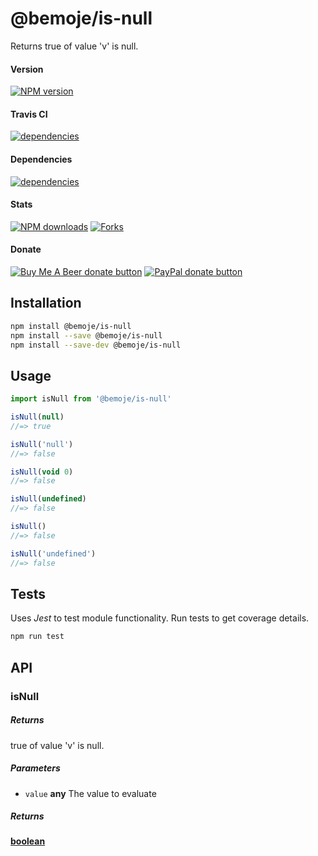 # @bemoje/is-null

Returns true of value 'v' is null.

#### Version

<span><a href="https://npmjs.org/@bemoje/is-null" title="View this project on NPM"><img src="https://img.shields.io/npm/v/@bemoje/is-null" alt="NPM version" /></a></span>

#### Travis CI

<span><a href="https://npmjs.org/@bemoje/is-null" title="View this project on NPM"><img src="https://travis-ci.org/bemoje/bemoje-is-null.svg?branch=master" alt="dependencies" /></a></span>

#### Dependencies

<span><a href="https://npmjs.org/@bemoje/is-null" title="View this project on NPM"><img src="https://david-dm.org/bemoje/bemoje-is-null.svg" alt="dependencies" /></a></span>

#### Stats

<span><a href="https://npmjs.org/@bemoje/is-null" title="View this project on NPM"><img src="https://img.shields.io/npm/dt/@bemoje/is-null" alt="NPM downloads" /></a></span>
<span><a href="https://github.com/bemoje/bemoje-is-null/fork" title="Fork this project"><img src="https://img.shields.io/github/forks/bemoje/bemoje-is-null" alt="Forks" /></a></span>

#### Donate

<span><a href="https://www.buymeacoffee.com/bemoje" title="Donate to this project using Buy Me A Beer"><img src="https://img.shields.io/badge/buy%20me%20a%20coffee-donate-yellow.svg?label=Buy me a beer!" alt="Buy Me A Beer donate button" /></a></span>
<span><a href="https://paypal.me/forstaaloen" title="Donate to this project using Paypal"><img src="https://img.shields.io/badge/paypal-donate-yellow.svg?label=PayPal" alt="PayPal donate button" /></a></span>

## Installation

```sh
npm install @bemoje/is-null
npm install --save @bemoje/is-null
npm install --save-dev @bemoje/is-null
```

## Usage

```javascript
import isNull from '@bemoje/is-null'

isNull(null)
//=> true

isNull('null')
//=> false

isNull(void 0)
//=> false

isNull(undefined)
//=> false

isNull()
//=> false

isNull('undefined')
//=> false

```


## Tests
Uses *Jest* to test module functionality. Run tests to get coverage details.

```bash
npm run test
```

## API
### isNull

##### Returns
true of value 'v' is null.

##### Parameters

-   `value` **any** The value to evaluate

##### Returns
**[boolean][3]** 

[1]: #isnull

[2]: #parameters

[3]: https://developer.mozilla.org/docs/Web/JavaScript/Reference/Global_Objects/Boolean